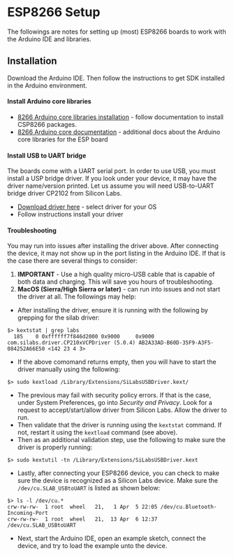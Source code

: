 # ESP8266 Setup
The followings are notes for setting up (most) ESP8266 boards to work with the Arduino IDE and libraries.

## Installation
Download the Arduino IDE.  Then follow the instructions to get SDK installed in the Arduino environment.

#### Install Arduino core libraries

* [8266 Arduino core libraries installation](https://github.com/esp8266/Arduino) - follow documentation to install CSP8266 packages.
* [8266 Arduino core documentation](https://arduino-esp8266.readthedocs.io/en/latest/) - additional docs about the Arduino core libraries for the ESP board

#### Install USB to UART bridge
The boards come with a UART serial port.  In order to use USB, you must install a USP bridge driver.  If you look under your device, it may have the driver name/version printed.  Let us assume you will need USB-to-UART bridge driver CP2102 from Silicon Labs.

* [Download driver here](https://www.silabs.com/products/development-tools/software/usb-to-uart-bridge-vcp-drivers) - select driver for your OS
* Follow instructions install your driver


#### Troubleshooting
You may run into issues after installing the driver above. After connecting the device, it may not show up in the port listing in the Arduino IDE.  If that is the case there are several things to consider:

1) **IMPORTANT**  - Use a high quality micro-USB cable that is capable of both data and charging.  This will save you hours of troubleshooting.
2) **MacOS (Sierra/High Sierra or later)** - can run into issues and not start the driver at all. The followings may help:
  - After installing the driver, ensure it is running with the following by grepping for the silab driver:
```shell
$> kextstat | grep labs
  185    0 0xffffff7f846d2000 0x9000     0x9000     com.silabs.driver.CP210xVCPDriver (5.0.4) AB2A33AD-B60D-35F9-A3F5-084252A66E50 <142 23 4 3>
```
  - If the above comomand returns empty, then you will have to start the driver manually using the following:
```shell
$> sudo kextload /Library/Extensions/SiLabsUSBDriver.kext/
```
  - The previous may fail with security policy errors.  If that is the case, under System Preferences, go into *Security and Privacy*. Look for a request to accept/start/allow driver from Silicon Labs. Allow the driver to run.
  - Then validate that the driver is running using the `kextstat` command.  If not, restart it using the `kextload` command (see above).
  - Then as an additional validation step, use the following to make sure the driver is properly running:
```shell
$> sudo kextutil -tn /Library/Extensions/SiLabsUSBDriver.kext
```
  - Lastly, after connecting your ESP8266 device, you can check to make sure the device is recognized as a Silicon Labs device.  Make sure the `/dev/cu.SLAB_USBtoUART` is listed as shown below: 
```shell
$> ls -l /dev/cu.*
crw-rw-rw-  1 root  wheel   21,   1 Apr  5 22:05 /dev/cu.Bluetooth-Incoming-Port
crw-rw-rw-  1 root  wheel   21,  13 Apr  6 12:37 /dev/cu.SLAB_USBtoUART
```
 - Next, start the Arduino IDE, open an example sketch, connect the device, and try to load the example unto the device.

